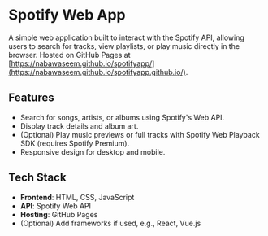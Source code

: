 # Spotify Web App

A simple web application built to interact with the Spotify API, allowing users to search for tracks, view playlists, or play music directly in the browser. Hosted on GitHub Pages at [https://nabawaseem.github.io/spotifyapp/](https://nabawaseem.github.io/spotifyapp.github.io/).

## Features
- Search for songs, artists, or albums using Spotify's Web API.
- Display track details and album art.
- (Optional) Play music previews or full tracks with Spotify Web Playback SDK (requires Spotify Premium).
- Responsive design for desktop and mobile.

## Tech Stack
- **Frontend**: HTML, CSS, JavaScript
- **API**: Spotify Web API
- **Hosting**: GitHub Pages
- (Optional) Add frameworks if used, e.g., React, Vue.js



